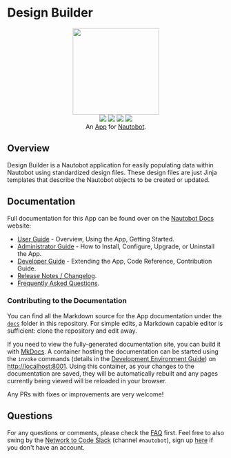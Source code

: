 # Design Builder

<p align="center">
  <img src="/docs/images/icon-design-builder.png" class="logo" height="200px">
  <br>
  <a href="https://github.com/nautobot/nautobot-app-design-builder/actions"><img src="https://github.com/nautobot/nautobot-app-design-builder/actions/workflows/ci.yml/badge.svg?branch=main"></a>
  <a href="https://docs.nautobot.com/projects/design-builder/en/latest"><img src="https://readthedocs.org/projects/nautobot-app-design-builder/badge/"></a>
  <a href="https://pypi.org/project/design-builder/"><img src="https://img.shields.io/pypi/v/design-builder"></a>
  <a href="https://pypi.org/project/design-builder/"><img src="https://img.shields.io/pypi/dm/design-builder"></a>
  <br>
  An <a href="https://www.networktocode.com/nautobot/apps/">App</a> for <a href="https://nautobot.com/">Nautobot</a>.
</p>

## Overview

Design Builder is a Nautobot application for easily populating data within Nautobot using standardized design files. These design files are just Jinja templates that describe the Nautobot objects to be created or updated.

## Documentation

Full documentation for this App can be found over on the [Nautobot Docs](https://docs.nautobot.com) website:

- [User Guide](user/app_overview.md) - Overview, Using the App, Getting Started.
- [Administrator Guide](admin/install.md) - How to Install, Configure, Upgrade, or Uninstall the App.
- [Developer Guide](dev/contributing.md) - Extending the App, Code Reference, Contribution Guide.
- [Release Notes / Changelog](admin/release_notes/).
- [Frequently Asked Questions](user/faq.md).

### Contributing to the Documentation

You can find all the Markdown source for the App documentation under the [`docs`](https://github.com/nautobot/nautobot-app-design-builder/tree/develop/docs) folder in this repository. For simple edits, a Markdown capable editor is sufficient: clone the repository and edit away.

If you need to view the fully-generated documentation site, you can build it with [MkDocs](https://www.mkdocs.org/). A container hosting the documentation can be started using the `invoke` commands (details in the [Development Environment Guide](https://docs.nautobot.com/projects/design-builder/en/latest/dev/dev_environment/#docker-development-environment)) on [http://localhost:8001](http://localhost:8001). Using this container, as your changes to the documentation are saved, they will be automatically rebuilt and any pages currently being viewed will be reloaded in your browser.

Any PRs with fixes or improvements are very welcome!

## Questions

For any questions or comments, please check the [FAQ](https://docs.nautobot.com/projects/design-builder/en/latest/user/faq/) first. Feel free to also swing by the [Network to Code Slack](https://networktocode.slack.com/) (channel `#nautobot`), sign up [here](http://slack.networktocode.com/) if you don't have an account.
